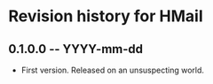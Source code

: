 # Revision history for HMail

## 0.1.0.0  -- YYYY-mm-dd

* First version. Released on an unsuspecting world.
